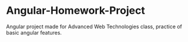 # Angular-Homework-Project
Angular project made for Advanced Web Technologies class, practice of basic angular features.
